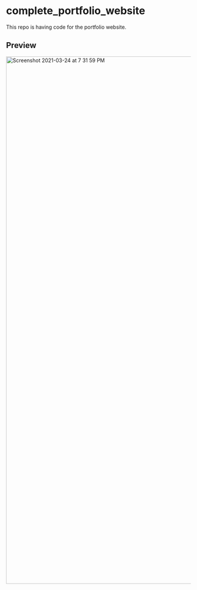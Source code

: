 # complete_portfolio_website
This repo is having code for the portfolio website.
 ## Preview
 <img width="1440" alt="Screenshot 2021-03-24 at 7 31 59 PM" src="https://user-images.githubusercontent.com/64217477/112323271-a4763680-8cd7-11eb-9a8d-08d3ccabea2e.png">
